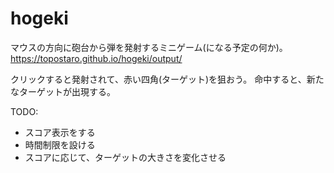 # hogeki

マウスの方向に砲台から弾を発射するミニゲーム(になる予定の何か)。
https://topostaro.github.io/hogeki/output/

クリックすると発射されて、赤い四角(ターゲット)を狙おう。
命中すると、新たなターゲットが出現する。

TODO:
- スコア表示をする
- 時間制限を設ける
- スコアに応じて、ターゲットの大きさを変化させる
